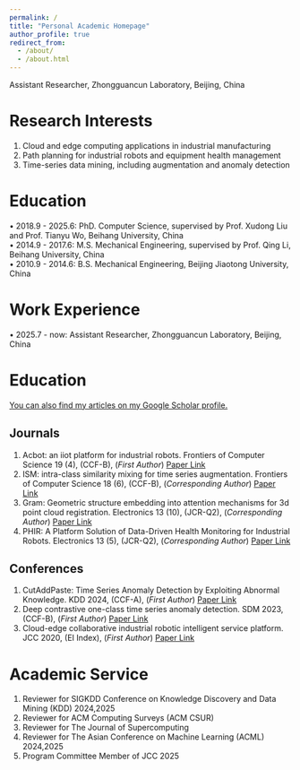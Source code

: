 ```yaml
---
permalink: /
title: "Personal Academic Homepage"
author_profile: true
redirect_from: 
  - /about/
  - /about.html
---
```


Assistant Researcher, Zhongguancun Laboratory, Beijing, China

Research Interests
======
1. Cloud and edge computing applications in industrial manufacturing
2. Path planning for industrial robots and equipment health management
3. Time-series data mining, including augmentation and anomaly detection

Education
======
&bull; 2018.9 - 2025.6:    PhD. Computer Science, supervised by Prof. Xudong Liu and Prof. Tianyu Wo, Beihang University, China   
&bull; 2014.9 - 2017.6:    M.S. Mechanical Engineering, supervised by Prof. Qing Li, Beihang University, China  
&bull; 2010.9 - 2014.6:    B.S. Mechanical Engineering, Beijing Jiaotong University, China   

Work Experience
======
&bull; 2025.7 - now:    Assistant Researcher, Zhongguancun Laboratory, Beijing, China  

Education
======
[You can also find my articles on my Google Scholar profile.](https://scholar.google.com/citations?user=pXGsXmIAAAAJ&hl=en)
## Journals
1. Acbot: an iiot platform for industrial robots. Frontiers of Computer Science 19 (4), (CCF-B), (*First Author*)  [Paper Link](https://link.springer.com/article/10.1007/s11704-024-3449-x)
2. ISM: intra-class similarity mixing for time series augmentation. Frontiers of Computer Science 18 (6), (CCF-B), (*Corresponding Author*)  [Paper Link](https://link.springer.com/article/10.1007/s11704-024-40110-9)
3. Gram: Geometric structure embedding into attention mechanisms for 3d point cloud registration. Electronics 13 (10), (JCR-Q2), (*Corresponding Author*)  [Paper Link](https://www.mdpi.com/2079-9292/13/10/1995)
4. PHIR: A Platform Solution of Data-Driven Health Monitoring for Industrial Robots. Electronics 13 (5), (JCR-Q2), (*Corresponding Author*)  [Paper Link](https://www.mdpi.com/2079-9292/13/5/834)

## Conferences
1. CutAddPaste: Time Series Anomaly Detection by Exploiting Abnormal Knowledge. KDD 2024, (CCF-A), (*First Author*)  [Paper Link](https://dl.acm.org/doi/abs/10.1145/3637528.3671739)
2. Deep contrastive one-class time series anomaly detection. SDM 2023, (CCF-B), (*First Author*)  [Paper Link](https://epubs.siam.org/doi/abs/10.1137/1.9781611977653.ch78)
3. Cloud-edge collaborative industrial robotic intelligent service platform. JCC 2020, (EI Index), (*First Author*)  [Paper Link](https://ieeexplore.ieee.org/abstract/document/9183661)


Academic Service
======
1. Reviewer for SIGKDD Conference on Knowledge Discovery and Data Mining (KDD) 2024,2025
2. Reviewer for ACM Computing Surveys (ACM CSUR)
3. Reviewer for The Journal of Supercomputing
4. Reviewer for The Asian Conference on Machine Learning (ACML) 2024,2025
5. Program Committee Member of JCC 2025
